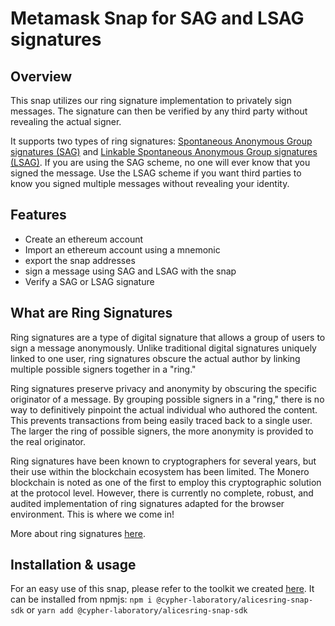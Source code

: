 # Metamask Snap for SAG and LSAG signatures

## Overview
This snap utilizes our ring signature implementation to privately sign messages. The signature can then be verified by any third party without revealing the actual signer.

It supports two types of ring signatures: [Spontaneous Anonymous Group signatures (SAG)](https://github.com/Cypher-Laboratory/Alice-s-Ring-SAG-TS) and [Linkable Spontaneous Anonymous Group signatures (LSAG)](https://github.com/Cypher-Laboratory/Alice-s-Ring-LSAG-TS). If you are using the SAG scheme, no one will ever know that you signed the message. Use the LSAG scheme if you want third parties to know you signed multiple messages without revealing your identity.


## Features
- Create an ethereum account
- Import an ethereum account using a mnemonic
- export the snap addresses
- sign a message using SAG and LSAG with the snap
- Verify a SAG or LSAG signature
  

## What are Ring Signatures
Ring signatures are a type of digital signature that allows a group of users to sign a message anonymously. Unlike traditional digital signatures uniquely linked to one user, ring signatures obscure the actual author by linking multiple possible signers together in a "ring."

Ring signatures preserve privacy and anonymity by obscuring the specific originator of a message. By grouping possible signers in a "ring," there is no way to definitively pinpoint the actual individual who authored the content. This prevents transactions from being easily traced back to a single user. The larger the ring of possible signers, the more anonymity is provided to the real originator.

Ring signatures have been known to cryptographers for several years, but their use within the blockchain ecosystem has been limited. The Monero blockchain is noted as one of the first to employ this cryptographic solution at the protocol level. However, there is currently no complete, robust, and audited implementation of ring signatures adapted for the browser environment. This is where we come in!

More about ring signatures [here](https://people.csail.mit.edu/rivest/pubs/RST01.pdf).

## Installation & usage

For an easy use of this snap, please refer to the toolkit we created [here](https://github.com/Cypher-Laboratory/Alice-s-Ring-snap-toolkit).
It can be installed from npmjs: 
`npm i @cypher-laboratory/alicesring-snap-sdk` 
or
`yarn add @cypher-laboratory/alicesring-snap-sdk`



